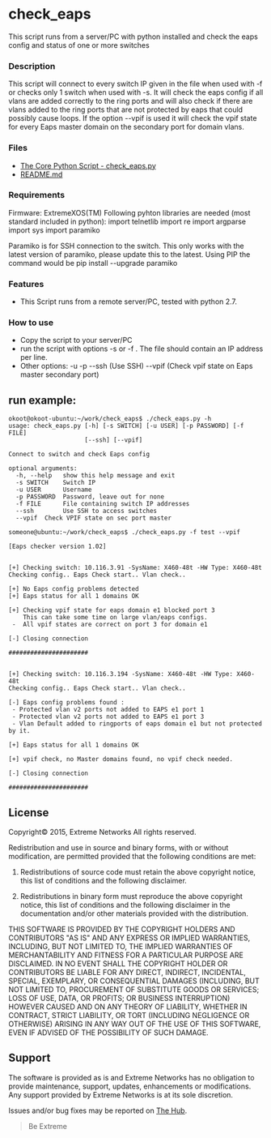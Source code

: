 # check_eaps
This script runs from a server/PC with python installed and check the eaps config and status of one or more switches

### Description
This script will connect to every switch IP given in the file when used with -f or checks only 1 switch when used with -s.
It will check the eaps config if all vlans are added correctly to the ring ports and will also check if there are vlans added 
to the ring ports that are not protected by eaps that could possibly cause loops.
If the option --vpif is used it will check the vpif state for every Eaps master domain on the secondary port for domain vlans.

### Files
* [The Core Python Script - check_eaps.py](check_eaps.py)
* [README.md](README.md)


### Requirements
Firmware: ExtremeXOS(TM)
Following pyhton libraries are needed (most standard included in python):
  import telnetlib
  import re
  import argparse
  import sys
  import paramiko
  
  Paramiko is for SSH connection to the switch. This only works with the latest version of paramiko, please update this to the latest.
  Using PIP the command would be pip install --upgrade paramiko

### Features
* This Script runs from a remote server/PC, tested with python 2.7.

### How to use
* Copy the script to your server/PC 
* run the script with options -s <switch IP> or -f <file>. The file should contain an IP address per line.
* Other options:
 -u <username> 
 -p <password>
 --ssh (Use SSH)
 --vpif (Check vpif state on Eaps master secondary port)

## run example:
```
okoot@okoot-ubuntu:~/work/check_eaps$ ./check_eaps.py -h
usage: check_eaps.py [-h] [-s SWITCH] [-u USER] [-p PASSWORD] [-f FILE]
                     [--ssh] [--vpif]

Connect to switch and check Eaps config

optional arguments:
  -h, --help   show this help message and exit
  -s SWITCH    Switch IP
  -u USER      Username
  -p PASSWORD  Password, leave out for none
  -f FILE      File containing switch IP addresses
  --ssh        Use SSH to access switches
  --vpif  Check VPIF state on sec port master

someone@ubuntu:~/work/check_eaps$ ./check_eaps.py -f test --vpif
  
[Eaps checker version 1.02]


[+] Checking switch: 10.116.3.91 -SysName: X460-48t -HW Type: X460-48t
Checking config.. Eaps Check start.. Vlan check..

[+] No Eaps config problems detected
[+] Eaps status for all 1 domains OK

[+] Checking vpif state for eaps domain e1 blocked port 3
    This can take some time on large vlan/eaps configs.
 -  All vpif states are correct on port 3 for domain e1

[-] Closing connection

######################


[+] Checking switch: 10.116.3.194 -SysName: X460-48t -HW Type: X460-48t
Checking config.. Eaps Check start.. Vlan check..

[-] Eaps config problems found : 
 - Protected vlan v2 ports not added to EAPS e1 port 1
 - Protected vlan v2 ports not added to EAPS e1 port 3
 - Vlan Default added to ringports of eaps domain e1 but not protected by it.

[+] Eaps status for all 1 domains OK

[+] vpif check, no Master domains found, no vpif check needed.

[-] Closing connection

######################

```

## License
Copyright© 2015, Extreme Networks
All rights reserved.

Redistribution and use in source and binary forms, with or without modification,
are permitted provided that the following conditions are met:

1. Redistributions of source code must retain the above copyright notice, this
list of conditions and the following disclaimer.

2. Redistributions in binary form must reproduce the above copyright notice,
this list of conditions and the following disclaimer in the documentation
and/or other materials provided with the distribution.

THIS SOFTWARE IS PROVIDED BY THE COPYRIGHT HOLDERS AND CONTRIBUTORS "AS IS" AND
ANY EXPRESS OR IMPLIED WARRANTIES, INCLUDING, BUT NOT LIMITED TO, THE IMPLIED
WARRANTIES OF MERCHANTABILITY AND FITNESS FOR A PARTICULAR PURPOSE ARE
DISCLAIMED. IN NO EVENT SHALL THE COPYRIGHT HOLDER OR CONTRIBUTORS BE LIABLE
FOR ANY DIRECT, INDIRECT, INCIDENTAL, SPECIAL, EXEMPLARY, OR CONSEQUENTIAL
DAMAGES (INCLUDING, BUT NOT LIMITED TO, PROCUREMENT OF SUBSTITUTE GOODS OR
SERVICES; LOSS OF USE, DATA, OR PROFITS; OR BUSINESS INTERRUPTION) HOWEVER
CAUSED AND ON ANY THEORY OF LIABILITY, WHETHER IN CONTRACT, STRICT LIABILITY,
OR TORT (INCLUDING NEGLIGENCE OR OTHERWISE) ARISING IN ANY WAY OUT OF THE USE
OF THIS SOFTWARE, EVEN IF ADVISED OF THE POSSIBILITY OF SUCH DAMAGE.

## Support
The software is provided as is and Extreme Networks has no obligation to provide
maintenance, support, updates, enhancements or modifications.
Any support provided by Extreme Networks is at its sole discretion.

Issues and/or bug fixes may be reported on [The Hub](https://community.extremenetworks.com/extreme).

>Be Extreme
